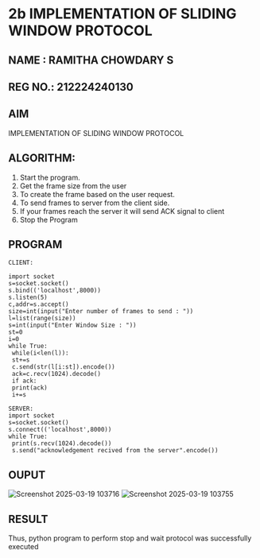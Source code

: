# 2b IMPLEMENTATION OF SLIDING WINDOW PROTOCOL
## NAME : RAMITHA CHOWDARY S
## REG NO.: 212224240130
## AIM
IMPLEMENTATION OF SLIDING WINDOW PROTOCOL

## ALGORITHM:
1. Start the program.
2. Get the frame size from the user
3. To create the frame based on the user request.
4. To send frames to server from the client side.
5. If your frames reach the server it will send ACK signal to client
6. Stop the Program
## PROGRAM
```
CLIENT:

import socket
s=socket.socket()
s.bind(('localhost',8000))
s.listen(5)
c,addr=s.accept()
size=int(input("Enter number of frames to send : "))
l=list(range(size))
s=int(input("Enter Window Size : "))
st=0
i=0
while True:
 while(i<len(l)):
 st+=s
 c.send(str(l[i:st]).encode())
 ack=c.recv(1024).decode()
 if ack:
 print(ack)
 i+=s
 ```
```
SERVER:
import socket
s=socket.socket()
s.connect(('localhost',8000))
while True:
 print(s.recv(1024).decode())
 s.send("acknowledgement recived from the server".encode())
```
## OUPUT

![Screenshot 2025-03-19 103716](https://github.com/user-attachments/assets/915bc668-87cc-4138-b85b-f23495384de2)
![Screenshot 2025-03-19 103755](https://github.com/user-attachments/assets/32c4724e-1f10-4c72-a9d2-c6d8917d434e)





## RESULT
Thus, python program to perform stop and wait protocol was successfully executed
